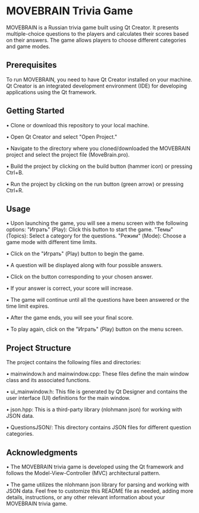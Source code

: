 # MOVEBRAIN Trivia Game

MOVEBRAIN is a Russian trivia game built using Qt Creator. It presents multiple-choice questions to the players and calculates their scores based on their answers. The game allows players to choose different categories and game modes.

## Prerequisites

To run MOVEBRAIN, you need to have Qt Creator installed on your machine. Qt Creator is an integrated development environment (IDE) for developing applications using the Qt framework.

## Getting Started

• Clone or download this repository to your local machine.

• Open Qt Creator and select "Open Project."

• Navigate to the directory where you cloned/downloaded the MOVEBRAIN project and select the project file (MoveBrain.pro).

• Build the project by clicking on the build button (hammer icon) or pressing Ctrl+B.

• Run the project by clicking on the run button (green arrow) or pressing Ctrl+R.


## Usage

• Upon launching the game, you will see a menu screen with the following options:
"Играть" (Play): Click this button to start the game.
"Темы" (Topics): Select a category for the questions.
"Режим" (Mode): Choose a game mode with different time limits.

• Click on the "Играть" (Play) button to begin the game.

• A question will be displayed along with four possible answers.

• Click on the button corresponding to your chosen answer.

• If your answer is correct, your score will increase.

• The game will continue until all the questions have been answered or the time limit 
expires.

• After the game ends, you will see your final score.

• To play again, click on the "Играть" (Play) button on the menu screen.

## Project Structure

The project contains the following files and directories:

• mainwindow.h and mainwindow.cpp: These files define the main window class and its associated functions.

• ui_mainwindow.h: This file is generated by Qt Designer and contains the user interface (UI) definitions for the main window.

• json.hpp: This is a third-party library (nlohmann json) for working with JSON data.

• QuestionsJSON/: This directory contains JSON files for different question categories.

## Acknowledgments

• The MOVEBRAIN trivia game is developed using the Qt framework and follows the Model-View-Controller (MVC) architectural pattern.

• The game utilizes the nlohmann json library for parsing and working with JSON data.
Feel free to customize this README file as needed, adding more details, instructions, or any other relevant information about your MOVEBRAIN trivia game.


